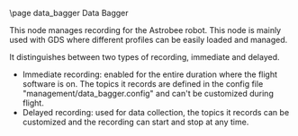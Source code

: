 \page data_bagger Data Bagger

This node manages recording for the Astrobee robot. This node is mainly used with GDS where different profiles can be easily loaded and managed.

It distinguishes between two types of recording, immediate and delayed.
 * Immediate recording: enabled for the entire duration where the flight software is on. The topics it records are defined in the config file "management/data_bagger.config" and can't be customized during flight.
  * Delayed recording: used for data collection, the topics it records can be customized and the recording can start and stop at any time.
